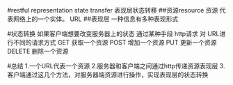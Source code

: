 #restful
representation state transfer
表现层状态转移
##资源resource
资源 代表网络上的一个实体。
URL
##表现层
一种信息有多种表现形式

#状态转换
如果客户端想要改变服务器上的状态
通过某种手段
http请求  对 URL进行不同的请求方式
GET 获取一个资源
POST 增加一个资源
PUT 更新一个资源
DELETE 删除一个资源

#总结
1.一个URL代表一个资源
2.服务器和客户端之间通过http传递资源表现层
3.客户端通过这几个方法，对服务器端资源进行操作，实现表现层的状态转换


